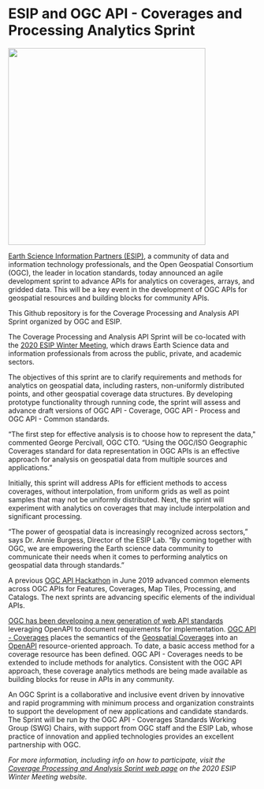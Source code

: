 #  ESIP and OGC API - Coverages and Processing Analytics Sprint


<img src="https://www.opengeospatial.org/pub/www/files/pressrelease/CovProcAnAPISprint.png" width="400"/>

[Earth Science Information Partners (ESIP)](https://www.esipfed.org/), a community of data and information technology professionals, and the Open Geospatial Consortium (OGC), the leader in location standards, today announced an agile development sprint to advance APIs for analytics on coverages, arrays, and gridded data. This will be a key event in the development of OGC APIs for geospatial resources and building blocks for community APIs.

This Github repository is for the Coverage Processing and Analysis API Sprint organized by OGC and ESIP.

The Coverage Processing and Analysis API Sprint will be co-located with the [2020 ESIP Winter Meeting](https://2020esipwintermeeting.sched.com/info), which draws Earth Science data and information professionals from across the public, private, and academic sectors.

The objectives of this sprint are to clarify requirements and methods for analytics on geospatial data, including rasters, non-uniformly distributed points, and other geospatial coverage data structures. By developing prototype functionality through running code, the sprint will assess and advance draft versions of OGC API - Coverage, OGC API - Process and OGC API - Common standards.

“The first step for effective analysis is to choose how to represent the data," commented George Percivall, OGC CTO. “Using the OGC/ISO Geographic Coverages standard for data representation in OGC APIs is an effective approach for analysis on geospatial data from multiple sources and applications.”

Initially, this sprint will address APIs for efficient methods to access coverages, without interpolation, from uniform grids as well as point samples that may not be uniformly distributed. Next, the sprint will experiment with analytics on coverages that may include interpolation and significant processing.

“The power of geospatial data is increasingly recognized across sectors,” says Dr. Annie Burgess, Director of the ESIP Lab. “By coming together with OGC, we are empowering the Earth science data community to communicate their needs when it comes to performing analytics on geospatial data through standards.”

A previous [OGC API Hackathon](http://docs.opengeospatial.org/per/19-062.html) in June 2019 advanced common elements across OGC APIs for Features, Coverages, Map Tiles, Processing, and Catalogs. The next sprints are advancing specific elements of the individual APIs.

[OGC has been developing a new generation of web API standards](https://www.opengeospatial.org/blog/2996) leveraging OpenAPI to document requirements for implementation. [OGC API - Coverages](https://github.com/opengeospatial/ogc_api_coverages) places the semantics of the [Geospatial Coverages](https://portal.opengeospatial.org/files/?artifact_id=19820) into an [OpenAPI](https://www.openapis.org/) resource-oriented approach. To date, a basic access method for a coverage resource has been defined. OGC API - Coverages needs to be extended to include methods for analytics. Consistent with the OGC API approach, these coverage analytics methods are being made available as building blocks for reuse in APIs in any community.

An OGC Sprint is a collaborative and inclusive event driven by innovative and rapid programming with minimum process and organization constraints to support the development of new applications and candidate standards. The Sprint will be run by the OGC API - Coverages Standards Working Group (SWG) Chairs, with support from OGC staff and the ESIP Lab, whose practice of innovation and applied technologies provides an excellent partnership with OGC.

_For more information, including info on how to participate, visit the [Coverage Processing and Analysis Sprint web page](https://2020esipwintermeeting.sched.com/event/Vabd/esip-and-ogc-api-coverage-analytics-sprint-day-1) on the 2020 ESIP Winter Meeting website._
